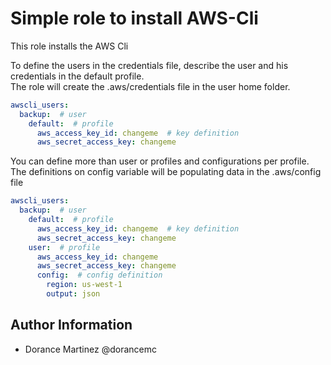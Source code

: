 Simple role to install AWS-Cli
=========

This role installs the AWS Cli

To define the users in the credentials file, describe the user and his credentials in the default profile.  
The role will create the .aws/credentials file in the user home folder.

```yaml
awscli_users:
  backup:  # user
    default:  # profile
      aws_access_key_id: changeme  # key definition
      aws_secret_access_key: changeme
```

You can define more than user or profiles and configurations per profile.  
The definitions on config variable will be populating data in the .aws/config file
```yaml
awscli_users:
  backup:  # user
    default:  # profile
      aws_access_key_id: changeme  # key definition
      aws_secret_access_key: changeme
    user:  # profile
      aws_access_key_id: changeme  
      aws_secret_access_key: changeme
      config:  # config definition
        region: us-west-1
        output: json
```

## Author Information
- Dorance Martinez @dorancemc
